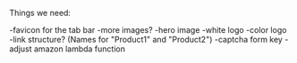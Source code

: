 Things we need:

-favicon for the tab bar
-more images?
-hero image
-white logo
-color logo
-link structure? (Names for "Product1" and "Product2")
-captcha form key
-adjust amazon lambda function